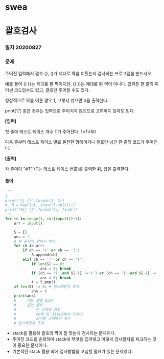 # swea

# 괄호검사

### 일자 20200827

### 문제

주어진 입력에서 괄호 {}, ()가 제대로 짝을 이뤘는지 검사하는 프로그램을 만드시오.


예를 들어 {( )}는 제대로 된 짝이지만, {( })는 제대로 된 짝이 아니다. 입력은 한 줄의 파이썬 코드일수도 있고, 괄호만 주어질 수도 있다.


정상적으로 짝을 이룬 경우 1, 그렇지 않으면 0을 출력한다.


print(‘{‘) 같은 경우는 입력으로 주어지지 않으므로 고려하지 않아도 된다.




**[입력]**


첫 줄에 테스트 케이스 개수 T가 주어진다. 1≤T≤50


다음 줄부터 테스트 케이스 별로 온전한 형태이거나 괄호만 남긴 한 줄의 코드가 주어진다.

 

**[출력]**


각 줄마다 "#T" (T는 테스트 케이스 번호)를 출력한 뒤, 답을 출력한다.



#### 풀이

```python
'''
3
print('{} {}'.format(1, 2))
N, M = map(int, input().split())
print('#{} {}'.format(tc, find())
'''
for tc in range(1, int(input())+1):
    arr = input()

    S = []
    ans = 1
    # 한 문자씩 읽어서 처리
    for ch in arr:
        if ch == '(' or ch == '{':
            S.append(ch)
        elif ch == ')' or ch == '}':
            if len(S) == 0:
                ans = 0; break
            if (ch == ')' and S[-1] !='(') or (ch == '}' and S[-1] != '{'):
                ans = 0; break
            t = S.pop()
    if len(S) != 0: # 빈스텍인지 조사
            ans = 0
    print(ans)
    #     여는 괄호 push
    #     닫는 괄호
    #         빈 스텍일 경우
    #         ch와 S[-1]비교해서 다르다.
    #         같다면 스택에서 제거
    # 빈스택인지 조사
```

- stack을 활용해 괄호의 짝이 잘 맞는지 검사하는 문제이다. 
- 주어진 코드를 순회하며 stack에 무엇을 집어넣고 어떻게 검사할지를 체크하는 것이 중요한 문제이다.
- 기본적인 stack 활용 외에 검사방법을 고심할 필요가 있는 문제였다.
